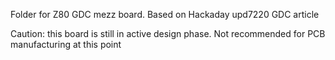 
Folder for Z80 GDC mezz board.  Based on Hackaday upd7220 GDC article

Caution: this board is still in active design phase.  Not recommended for PCB manufacturing at this point
